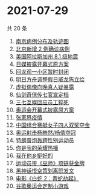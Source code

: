 # 2021-07-29

共 20 条

<!-- BEGIN -->
<!-- 最后更新时间 Thu Jul 29 2021 23:06:18 GMT+0800 (China Standard Time) -->

1. [南京病例分布及轨迹图](https://www.zhihu.com/search?q=南京疫情)
1. [北京新增 2 例确诊病例](https://www.zhihu.com/search?q=北京疫情)
1. [美国阿拉斯加州 8.1 级地震](https://www.zhihu.com/search?q=美国地震)
1. [日媒披露开幕式原方案](https://www.zhihu.com/search?q=奥运会开幕式)
1. [回龙观一小区暂时封闭](https://www.zhihu.com/search?q=北京疫情)
1. [明日方舟调整假日威龙陈立绘](https://www.zhihu.com/search?q=明日方舟)
1. [虚拟偶像向晚真人疑暴露](https://www.zhihu.com/search?q=A-Soul)
1. [仙剑奇侠传七官宣定档](https://www.zhihu.com/search?q=仙剑奇侠传七)
1. [三七互娱回应员工猝死](https://www.zhihu.com/search?q=三七互娱)
1. [奥运会开幕式披露原方案](https://www.zhihu.com/search?q=任天堂)
1. [张家界疫情](https://www.zhihu.com/search?q=张家界)
1. [中国组合赛艇女子四人双桨夺金](https://www.zhihu.com/search?q=赛艇)
1. [奥运射击杨皓然/杨倩夺冠](https://www.zhihu.com/search?q=混合团体10米气步枪)
1. [特朗普炮轰跨性别运动员](https://www.zhihu.com/search?q=跨性别运动员)
1. [你是我的荣耀热播](https://www.zhihu.com/search?q=你是我的荣耀)
1. [我在他乡挺好的](https://www.zhihu.com/search?q=我在他乡挺好)
1. [运动员带《巫师》项链获金牌](https://www.zhihu.com/search?q=巫师3)
1. [黑神话悟空策划离职发文](https://www.zhihu.com/search?q=黑神话：悟空)
1. [电影《白蛇 2：青蛇劫起》](https://www.zhihu.com/search?q=青蛇)
1. [谷歌奥运会定制小游戏](https://www.zhihu.com/search?q=涂鸦冠军岛运动会)

<!-- END -->
